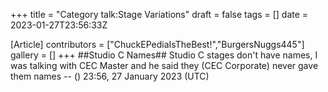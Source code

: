+++
title = "Category talk:Stage Variations"
draft = false
tags = []
date = 2023-01-27T23:56:33Z

[Article]
contributors = ["ChuckEPediaIsTheBest!","BurgersNuggs445"]
gallery = []
+++
##Studio C Names##
Studio C stages don't have names, I was talking with CEC Master and he said they (CEC Corporate) never gave them names -- () 23:56, 27 January 2023 (UTC)